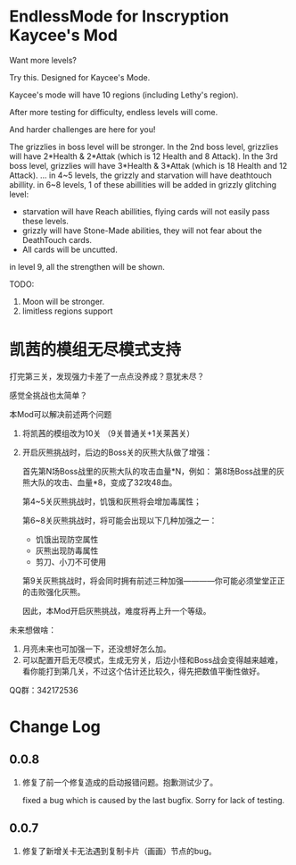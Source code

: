 # EndlessMode for Inscryption Kaycee's Mod


Want more levels? 

Try this. Designed for Kaycee's Mode. 

Kaycee's mode will have 10 regions (including Lethy's region). 

After more testing for difficulty, endless levels will come.

And harder challenges are here for you!

The grizzlies in boss level will be stronger.
In the 2nd boss level, grizzlies will have 2\*Health & 2\*Attak (which is 12 Health and 8 Attack).
In the 3rd boss level, grizzlies will have 3\*Health & 3\*Attak (which is 18 Health and 12 Attack).
...
in 4\~5 levels, the grizzly and starvation will have deathtouch abillity.
in 6\~8 levels, 1 of these abillities will be added in grizzly glitching level:

   * starvation will have Reach abillities, flying cards will not easily pass these levels.
   * grizzly will have Stone-Made abilities,  they will not fear about the DeathTouch cards.
   * All cards will be uncutted.

in level 9, all the strengthen will be shown.

TODO:
1. Moon will be stronger.
2. limitless regions support


# 凯茜的模组无尽模式支持

打完第三关，发现强力卡差了一点点没养成？意犹未尽？

感觉全挑战也太简单？

本Mod可以解决前述两个问题

1. 将凯茜的模组改为10关 （9关普通关+1关莱茜关）

2. 开启灰熊挑战时，后边的Boss关的灰熊大队做了增强：

   首先第N场Boss战里的灰熊大队的攻击血量\*N，例如：
   第8场Boss战里的灰熊大队的攻击、血量\*8，变成了32攻48血。
   
   第4~5关灰熊挑战时，饥饿和灰熊将会增加毒属性；
      
   第6~8关灰熊挑战时，将可能会出现以下几种加强之一：

      * 饥饿出现防空属性
      * 灰熊出现防毒属性
      * 剪刀、小刀不可使用

   第9关灰熊挑战时，将会同时拥有前述三种加强————你可能必须堂堂正正的击败强化灰熊。

   因此，本Mod开启灰熊挑战，难度将再上升一个等级。

未来想做啥：

1. 月亮未来也可加强一下，还没想好怎么加。
2. 可以配置开启无尽模式，生成无穷关，后边小怪和Boss战会变得越来越难，看你能打到第几关，不过这个估计还比较久，得先把数值平衡性做好。

QQ群：342172536

# Change Log

## 0.0.8

1. 修复了前一个修复造成的启动报错问题。抱歉测试少了。
   
   fixed a bug which is caused by the last bugfix. Sorry for lack of testing.

## 0.0.7

1. 修复了新增关卡无法遇到复制卡片（画画）节点的bug。